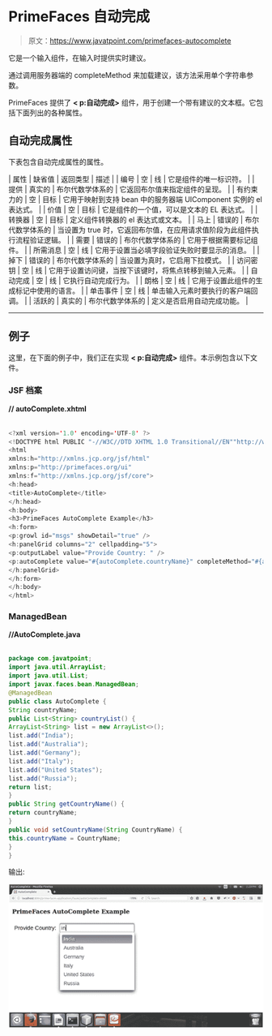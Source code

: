 # PrimeFaces 自动完成

> 原文：<https://www.javatpoint.com/primefaces-autocomplete>

它是一个输入组件，在输入时提供实时建议。

通过调用服务器端的 completeMethod 来加载建议，该方法采用单个字符串参数。

PrimeFaces 提供了 **< p:自动完成>** 组件，用于创建一个带有建议的文本框。它包括下面列出的各种属性。

## 自动完成属性

下表包含自动完成属性的属性。

| 属性 | 缺省值 | 返回类型 | 描述 |
| 编号 | 空 | 线 | 它是组件的唯一标识符。 |
| 提供 | 真实的 | 布尔代数学体系的 | 它返回布尔值来指定组件的呈现。 |
| 有约束力的 | 空 | 目标 | 它用于映射到支持 bean 中的服务器端 UIComponent 实例的 el 表达式。 |
| 价值 | 空 | 目标 | 它是组件的一个值，可以是文本的 EL 表达式。 |
| 转换器 | 空 | 目标 | 定义组件转换器的 el 表达式或文本。 |
| 马上 | 错误的 | 布尔代数学体系的 | 当设置为 true 时，它返回布尔值，在应用请求值阶段为此组件执行流程验证逻辑。 |
| 需要 | 错误的 | 布尔代数学体系的 | 它用于根据需要标记组件。 |
| 所需消息 | 空 | 线 | 它用于设置当必填字段验证失败时要显示的消息。 |
| 掉下 | 错误的 | 布尔代数学体系的 | 当设置为真时，它启用下拉模式。 |
| 访问密钥 | 空 | 线 | 它用于设置访问键，当按下该键时，将焦点转移到输入元素。 |
| 自动完成 | 空 | 线 | 它执行自动完成行为。 |
| 朗格 | 空 | 线 | 它用于设置此组件的生成标记中使用的语言。 |
| 单击事件 | 空 | 线 | 单击输入元素时要执行的客户端回调。 |
| 活跃的 | 真实的 | 布尔代数学体系的 | 定义是否启用自动完成功能。 |

* * *

## 例子

这里，在下面的例子中，我们正在实现 **< p:自动完成>** 组件。本示例包含以下文件。

### JSF 档案

**// autoComplete.xhtml**

```java

<?xml version='1.0' encoding='UTF-8' ?>
<!DOCTYPE html PUBLIC "-//W3C//DTD XHTML 1.0 Transitional//EN""http://www.w3.org/TR/xhtml1/DTD/xhtml1-transitional.dtd">
<html 
xmlns:h="http://xmlns.jcp.org/jsf/html"
xmlns:p="http://primefaces.org/ui"
xmlns:f="http://xmlns.jcp.org/jsf/core">
<h:head>
<title>AutoComplete</title>
</h:head>
<h:body>
<h3>PrimeFaces AutoComplete Example</h3>
<h:form>
<p:growl id="msgs" showDetail="true" />
<h:panelGrid columns="2" cellpadding="5">
<p:outputLabel value="Provide Country: " />
<p:autoComplete value="#{autoComplete.countryName}" completeMethod="#{autoComplete.countryList()}" />
</h:panelGrid>
</h:form>
</h:body>
</html>

```

### ManagedBean

**//AutoComplete.java**

```java

package com.javatpoint;
import java.util.ArrayList;
import java.util.List;
import javax.faces.bean.ManagedBean;
@ManagedBean
public class AutoComplete {
String countryName;
public List<String> countryList() {
ArrayList<String> list = new ArrayList<>();
list.add("India");
list.add("Australia");
list.add("Germany");
list.add("Italy");
list.add("United States");
list.add("Russia");
return list;
}
public String getCountryName() {
return countryName;
}
public void setCountryName(String CountryName) {
this.countryName = CountryName;
}
}

```

输出:

![Primefaces Autocomplete 1](img/5ad2f8562852c95f0ce7c3238eb0efac.png)